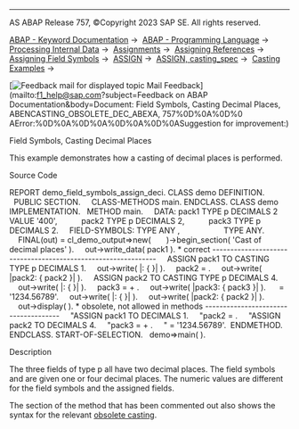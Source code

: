   

* * *

AS ABAP Release 757, ©Copyright 2023 SAP SE. All rights reserved.

[ABAP - Keyword Documentation](javascript:call_link\('abenabap.htm'\)) →  [ABAP - Programming Language](javascript:call_link\('abenabap_reference.htm'\)) →  [Processing Internal Data](javascript:call_link\('abenabap_data_working.htm'\)) →  [Assignments](javascript:call_link\('abenvalue_assignments.htm'\)) →  [Assigning References](javascript:call_link\('abenreference_assignments.htm'\)) →  [Assigning Field Symbols](javascript:call_link\('abenset_field_symbols.htm'\)) →  [ASSIGN](javascript:call_link\('abapassign.htm'\)) →  [ASSIGN, casting\_spec](javascript:call_link\('abapassign_casting.htm'\)) →  [Casting Examples](javascript:call_link\('abencasting_obsolete_abexas.htm'\)) → 

 [![](Mail.gif?object=Mail.gif&sap-language=EN "Feedback mail for displayed topic") Mail Feedback](mailto:f1_help@sap.com?subject=Feedback on ABAP Documentation&body=Document: Field Symbols, Casting Decimal Places, ABENCASTING_OBSOLETE_DEC_ABEXA, 757%0D%0A%0D%0
AError:%0D%0A%0D%0A%0D%0A%0D%0ASuggestion for improvement:)

Field Symbols, Casting Decimal Places

This example demonstrates how a casting of decimal places is performed.

Source Code   

REPORT demo\_field\_symbols\_assign\_deci.
CLASS demo DEFINITION.
  PUBLIC SECTION.
    CLASS-METHODS main.
ENDCLASS.
CLASS demo IMPLEMENTATION.
  METHOD main.
    DATA: pack1 TYPE p DECIMALS 2 VALUE '400',
          pack2 TYPE p DECIMALS 2,
          pack3 TYPE p DECIMALS 2.
    FIELD-SYMBOLS: <f1> TYPE ANY ,
                   <f2> TYPE ANY.
    FINAL(out) = cl\_demo\_output=>new(
      )->begin\_section( 'Cast of decimal places' ).
    out->write\_data( pack1 ).
\* correct --------------------------------------------------------------
    ASSIGN pack1 TO <f1> CASTING TYPE p DECIMALS 1.
    out->write( |<f1>: { <f1> }| ).
    pack2 = <f1>.
    out->write( |pack2: { pack2 }| ).
    ASSIGN pack2 TO <f2> CASTING TYPE p DECIMALS 4.
    out->write( |<f2>: { <f2> }| ).
    pack3 = <f1> + <f2>.
    out->write( |pack3: { pack3 }| ).
    <f2> = '1234.56789'.
    out->write( |<f2>: { <f2> }| ).
    out->write( |pack2: { pack2 }| ).
    out->display( ).
\* obsolete, not allowed in methods -------------------------------------
    "ASSIGN pack1 TO <f1> DECIMALS 1.
    "pack2 = <f1>.
    "ASSIGN pack2 TO <f2> DECIMALS 4.
    "pack3 = <f1> + <f2>.
    "<f2> = '1234.56789'.  ENDMETHOD.
ENDCLASS.
START-OF-SELECTION.
  demo=>main( ).

Description   

The three fields of type p all have two decimal places. The field symbols <f1> and <f2> are given one or four decimal places. The numeric values are different for the field symbols and the assigned fields.

The section of the method that has been commented out also shows the syntax for the relevant [obsolete casting](javascript:call_link\('abapassign_casting_obsolete.htm'\)).